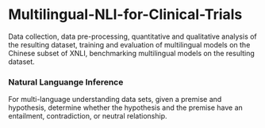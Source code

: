 # Multilingual-NLI-for-Clinical-Trials


Data collection, data pre-processing, quantitative and qualitative analysis of the resulting dataset, training and evaluation of multilingual models on the Chinese subset of XNLI, benchmarking multilingual models on the resulting dataset.


### Natural Languange Inference
For multi-language understanding data sets, given a premise and hypothesis, determine whether the hypothesis and the premise have an entailment, contradiction, or neutral relationship.

